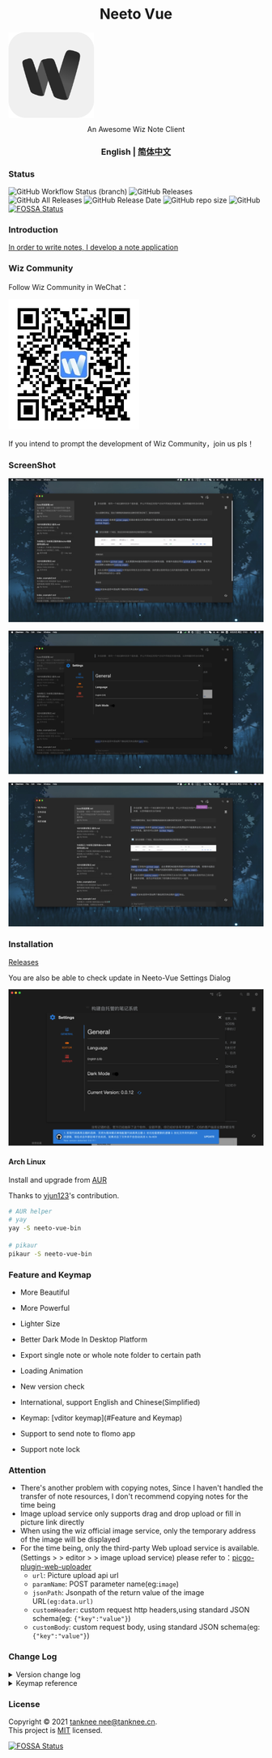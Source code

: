 <h1 align="center">Neeto Vue</h1>

<img align="center" src="./src-electron/icons/linux-512x512.png" style="zoom: 33%;" />

<p align="center">An Awesome Wiz Note Client</p>

<h3 align="center">English | <a href="./README-zh_cn.md" target="_self">简体中文</a></h3>

### Status

![GitHub Workflow Status (branch)](https://img.shields.io/github/workflow/status/TankNee/Neeto-Vue/Neeto-Vue%20Release%20Action/master?label=REALSE%20ACTION&style=for-the-badge) ![GitHub Releases](https://img.shields.io/github/downloads/TankNee/Neeto-Vue/latest/total?style=for-the-badge) ![GitHub All Releases](https://img.shields.io/github/downloads/TankNee/Neeto-Vue/total?style=for-the-badge) ![GitHub Release Date](https://img.shields.io/github/release-date/TankNee/Neeto-Vue?style=for-the-badge) ![GitHub repo size](https://img.shields.io/github/repo-size/TankNee/Neeto-Vue?style=for-the-badge) ![GitHub](https://img.shields.io/github/license/TankNee/Neeto-Vue?style=for-the-badge)
[![FOSSA Status](https://app.fossa.com/api/projects/git%2Bgithub.com%2FTankNee%2FNeeto-Vue.svg?type=shield)](https://app.fossa.com/projects/git%2Bgithub.com%2FTankNee%2FNeeto-Vue?ref=badge_shield)

### Introduction

[In order to write notes, I develop a note application](https://www.tanknee.cn/2020/10/02/%E6%88%91%E4%B8%BA%E4%BA%86%E8%AE%B0%E7%AC%94%E8%AE%B0%E6%89%8B%E5%86%99%E4%BA%86%E4%B8%80%E4%B8%AA%E5%AE%A2%E6%88%B7%E7%AB%AF/)

### Wiz Community

Follow Wiz Community in WeChat：

![qrcode_for_gh_wizcommunity](./screenshot/qrcode_for_gh_wizcommunity.png)

If you intend to prompt the development of Wiz Community，join us pls！

### ScreenShot

![image-20200925170200202](./screenshot/image-20200925170200202.png)

![image-20200925170301170](./screenshot/image-20200925170301170.png)

![image-20200925170327136](./screenshot/image-20200925170327136.png)

### Installation

[Releases](https://github.com/TankNee/Neeto-Vue/releases/latest)

You are also be able to check update in Neeto-Vue Settings Dialog

![image-20201011103144579](./screenshot/image-20201011103144579.png)

#### Arch Linux

Install and upgrade from [AUR](https://aur.archlinux.org/packages/neeto-vue-bin/)

Thanks to [yjun123](https://github.com/yjun123)'s contribution.

```bash
# AUR helper
# yay
yay -S neeto-vue-bin

# pikaur
pikaur -S neeto-vue-bin
```

### Feature and Keymap

- More Beautiful

- More Powerful

- Lighter Size

- Better Dark Mode In Desktop Platform

- Export single note or whole note folder to certain path

- Loading Animation

- New version check

- International, support English and Chinese(Simplified)

- Keymap: [vditor keymap](#Feature and Keymap)

- Support to send note to flomo app

- Support note lock

### Attention

- There's another problem with copying notes, Since I haven't handled the transfer of note resources, I don't recommend copying notes for the time being
- Image upload service only supports drag and drop upload or fill in picture link directly
- When using the wiz official image service, only the temporary address of the image will be displayed
- For the time being, only the third-party Web upload service is available. (Settings > > editor > > image upload service) please refer to：[picgo-plugin-web-uploader](https://github.com/yuki-xin/picgo-plugin-web-uploader)
  - `url`: Picture upload api url
  - `paramName`: POST parameter name(eg:`image`)
  - `jsonPath`: Jsonpath of the return value of the image URL`(eg:data.url)`
  - `customHeader`: custom request http headers,using standard JSON schema(eg: `{"key":"value"}`)
  - `customBody`: custom request body, using standard JSON schema(eg: `{"key":"value"}`)

### Change Log

<details>
<summary>Version change log</summary>

## 2021 06 22 Update 1.0.3

1. fix #72，#73
2. fix some issues of dependencies

## 2021 01 17 Update 1.0.2

1. Remove the underline of links
2. Extract source plain text from note content instead of using the origin markdown text

## 2020 12 22 Update 1.0.0

1. Realize the label system
2. Right click to upload pictures, which depends on picgo
3. Optimize a lot of details

## 2020 12 22 Update 0.0.23

1. To achieve a simpler image upload method: right click in the editor and select the image to upload.
2. Temporarily abandon the drag upload mode.

## 2020 12 19 Update 0.0.22

1. Add Chinese readme file
2. Improve the readme description
3. Add note locking function to make it easier to check notes.

## 2020 12 17 Update 0.0.21

1. Add flomo API support. Set > > Service > > flomo. Then use the right-click menu in the list to send notes to flomo
2. Upgrade note editor to v3.7.1
3. Cache key naming policy adjustment

## 2020 12 03 Update 0.0.20

1. Fixed the problem that the server could not display the folder when it returned the out of order folder list

## 2020 11 30 Update 0.0.19

1. Repair the export failure when there are illegal characters in the note name

## 2020 11 27 Update 0.0.18

1. Export a single file to markdown
2. Export the entire folder to the specified directory in the format of markdown

## 2020 09 27 Update 0.0.6

1. Better login experience
2. Optimize the interface without content
3. Optimize code logic

## 2020 09 26 Update 0.0.5

1. Add GitHub to build automatically

## 2020 09 25 Update 0.0.4

1. Optimize the header display in MacOS
2. Add vditor shortcut key, [shortcut key to check address]（ https://ld246.com/guide/markdown )
3. Optimization Icon
4. Add the Save button in the lower right corner of vdtor, but the outline button in the upper right corner has not been implemented
5. Learn from wizlite to open the links in notes
6. Optimize invalid code

## 2020 09 22 Update 0.0.3

1. Version updated to 0.0.3
2. Add drag and drop image upload
3. Drag the picture directly into the editor
4. Remember to click the location of the image to be inserted first, otherwise it will be inserted directly into the place where I last clicked. I have no way to fix it for the time being
5. Fix the size of editor area
6. Add notes to modify the date display
7. Fix the problem of missing translation

</details>

<details>
<summary>Keymap reference </summary>


[Origin Site](https://ld246.com/article/1582778815353#English)

## English

### Summary

| Name                   | Keymap                | Remarks           |
| ---------------------- | --------------------- | ----------------- |
| Emoji                  | :/⌘ E                 |                   |
| Headings               | Ctrl H / ⌘ H          | see below         |
| Bold                   | Ctrl B / ⌘ B          |                   |
| Italic                 | Ctrl I / ⌘ I          |                   |
| Strikeout              | Ctrl S / ⌘ S          |                   |
| Link                   | Ctrl K / ⌘ K          | see below         |
| Unordered List         | Ctrl L / ⌘ L          | see below         |
| Ordered List           | Ctrl O / ⌘ O          | see below         |
| Task List              | Ctrl J / ⌘ J          | see below         |
| Blockquote             | Ctrl ; / ⌘ ;          | see below         |
| Horizontal             | Ctrl Shift H  / ⌘ ⇧ H |                   |
| Code Block             | Ctrl U / ⌘ U          | see below         |
| Inline Code            | Ctrl G / ⌘ G          |                   |
| Insert Block to Before | Ctrl Shift B / ⌘ ⇧ B  | wysiwyg & ir mode |
| Insert Block to End    | Ctrl Shift E / ⌘ ⇧ E  | wysiwyg & ir mode |
| Table                  | Ctrl M / ⌘ M          | see below         |
| Undo                   | Ctrl Z / ⌘ Z          |                   |
| Redo                   | Ctrl Y / ⌘ Y          |                   |
| Hide Edit              | Ctrl P / ⌘ P          | sv mode           |
| Fullscreen             | Ctrl ' / ⌘ '          |                   |
| Move Block to Up       | Ctrl Shift U / ⌘ ⇧ U  | wysiwyg & ir mode |
| Move Block to Down     | Ctrl Shift D / ⌘ ⇧ D  | wysiwyg & ir mode |
| Remove                 | Ctrl Shift X / ⌘ ⇧ X  | wysiwyg mode      |
| At User                | @                     |                   |
| Mistyped               | Backspace             |                   |

### Headings Ctrl H / ⌘ H

| Name    | Keymap                                 |
| ------- | -------------------------------------- |
| Bigger  | Ctrl + / ⌘ +                           |
| Smaller | Ctrl - / ⌘ -                           |
| H1-H6   | Ctrl Alt 1/2/3/4/5/6 / ⌘ ⌥ 1/2/3/4/5/6 |
| Menu    | Ctrl H / ⌘ H                           |

### Link Ctrl K / ⌘ K

| Name                  | Keymap              |
| --------------------- | ------------------- |
| Toggle Input and Link | Alt Enter / ⌥ Enter |
| Toggle Input          | Tab                 |

### List Ctrl L/O/J / ⌘ L/O/J

| Name         | Keymap                                       | Remarks                                               |
| ------------ | -------------------------------------------- | ----------------------------------------------------- |
| Indent       | Tab Ctrl Shift I / ⌘ ⇧ I                     | Tab: Caret must be at Zero                            |
| Unindent     | Shift Tab / ⇧ Tab Ctrl Shift O / ⌘ ⇧ O Enter | Shift Tab / ⇧ Tab: Caret must be at Zero Enter: Empty |
| Toggle Check | Ctrl Shift J / ⌘ ⇧ J                         | Task List                                             |

### Blockquote Ctrl ; / ⌘ ;

| Name                    | Keymap                     | Remarks                                               |
| ----------------------- | -------------------------- | ----------------------------------------------------- |
| Move Caret to Top Start | Ctrl Alt Enter / ⌘ ⌥ Enter | wysiwyg mode                                          |
| Move Caret to Top End   | Alt Enter / ⌥ Enter        | wysiwyg mode                                          |
| Insert Blockquote       | Ctrl Shift : / ⌘ ⇧ :  >    | Ctrl Shift : / ⌘ ⇧ :: Block Element >: Inline Element |
| Toggle Blockquote       | Ctrl ; / ⌘ ;               |                                                       |

### Code Block Ctrl U / ⌘ U

| Name                        | Keymap              |
| --------------------------- | ------------------- |
| Toggle Input and Code Block | Alt Enter / ⌥ Enter |
| Hide Edit                   | Escape              |
| Select all Code Block       | Ctrl A / ⌘ A        |

### Table Ctrl M / ⌘ M

| Name                        | Keymap                      |
| --------------------------- | --------------------------- |
| Insert 1 above              | Ctrl + / ⌘ ⇧ F              |
| Insert 1 below              | Ctrl + / ⌘ +                |
| Delete Row                  | Ctrl - / ⌘ -                |
| Insert 1 left               | Ctrl Shift + / ⌘ ⇧ G        |
| Insert 1 right              | Ctrl Shift + / ⌘ ⇧ +        |
| Delete Column               | Ctrl Shift - / ⌘ ⇧ -        |
| Left Alignment              | Ctrl Shift L / ⌘ ⇧ L        |
| Center Alignment            | Ctrl Shift C / ⌘ ⇧ C        |
| Right Alignment             | Ctrl Shift R / ⌘ ⇧ R        |
| Move Caret to Input         | Alt Enter / ⌥ Enter         |
| Toggle Input                | Tab                         |
| Move Caret to Previous Cell | Shift Tab / ⇧ Tab Backspace |
| Move Caret to Next Cell     | Tab                         |

</details>

### License

Copyright © 2021 [tanknee <nee@tanknee.cn>](https://github.com/TankNee).<br />
This project is [MIT](https://github.com/TankNee/Neeto-Vue/blob/master/LICENSE) licensed.

[![FOSSA Status](https://app.fossa.com/api/projects/git%2Bgithub.com%2FTankNee%2FNeeto-Vue.svg?type=large)](https://app.fossa.com/projects/git%2Bgithub.com%2FTankNee%2FNeeto-Vue?ref=badge_large)

